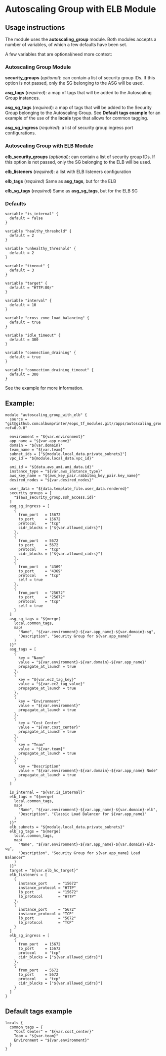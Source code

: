 # Autoscaling Group with ELB Module

## Usage instructions

The module uses the **autoscaling_group** module. 
Both modules accepts a number of variables, of which a few defaults have been set.

A few variables that are optional/need more context:

### Autoscaling Group Module
**security_groups** (*optional*):
can contain a list of security group IDs. If this option is not passed, only the SG belonging to the ASG will be used.

**asg_tags** (*required*):
a map of tags that will be added to the Autoscaling Group instances.

**asg_sg_tags** (*required*):
a map of tags that will be added to the Security Group belonging to the Autoscaling Group. 
See **Default tags example** for an example of the use of the **locals** type that allows for common tagging.   

**asg_sg_ingress** (*required*):
a list of security group ingress port configurations. 

### Autoscaling Group with ELB Module
**elb_security_groups** (*optional*):
can contain a list of security group IDs. If this option is not passed, only the SG belonging to the ELB will be used.

**elb_listeners** (*required*):
a list with ELB listeners configuration

**elb_tags** (*required*)
Same as **asg_tags**, but for the ELB

**elb_sg_tags** (*required*)
Same as **asg_sg_tags**, but for the ELB SG


### Defaults

```hcl
variable "is_internal" {
  default = false
}

variable "healthy_threshold" {
  default = 2
}

variable "unhealthy_threshold" {
  default = 2
}

variable "timeout" {
  default = 3
}

variable "target" {
  default = "HTTP:80/"
}

variable "interval" {
  default = 10
}

variable "cross_zone_load_balancing" {
  default = true
}

variable "idle_timeout" {
  default = 300
}

variable "connection_draining" {
  default = true
}

variable "connection_draining_timeout" {
  default = 300
}
```



See the example for more information. 

## Example:

```hcl
module "autoscaling_group_with_elb" {
  source = "git@github.com:albumprinter/eops_tf_modules.git//apps/autoscaling_group_with_elb?ref=0.9.0"

  environment = "${var.environment}"
  app_name = "${var.app_name}"
  domain = "${var.domain}"
  team_name = "${var.team}"
  subnet_ids = ["${module.local_data.private_subnets}"]
  vpc_id = "${module.local_data.vpc_id}"

  ami_id = "${data.aws_ami.ami_data.id}"
  instance_type = "${var.aws_instance_type}"
  aws_key_name = "${aws_key_pair.rabbitmq_key_pair.key_name}"
  desired_nodes = "${var.desired_nodes}"

  user_data = "${data.template_file.user_data.rendered}"
  security_groups = [
    "${aws_security_group.ssh_access.id}"
  ]
  asg_sg_ingress = [
    {
      from_port   = 15672
      to_port     = 15672
      protocol    = "tcp"
      cidr_blocks = ["${var.allowed_cidrs}"]
    },
    {
      from_port   = 5672
      to_port     = 5672
      protocol    = "tcp"
      cidr_blocks = ["${var.allowed_cidrs}"]
    },
    {
      from_port   = "4369"
      to_port     = "4369"
      protocol    = "tcp"
      self = true
    },
    {
      from_port   = "25672"
      to_port     = "25672"
      protocol    = "tcp"
      self = true
    }
  ]
  asg_sg_tags = "${merge(
    local.common_tags,
    map(
      "Name", "${var.environment}-${var.app_name}-${var.domain}-sg",
      "Description", "Security Group for ${var.app_name}"
    )
  )}"
  asg_tags = [
    {
      key = "Name"
      value = "${var.environment}-${var.domain}-${var.app_name}"
      propagate_at_launch = true
    },
    {
      key = "${var.ec2_tag_key}"
      value = "${var.ec2_tag_value}"
      propagate_at_launch = true
    },
    {
      key = "Environment"
      value = "${var.environment}"
      propagate_at_launch = true
    },
    {
      key = "Cost Center"
      value = "${var.cost_center}"
      propagate_at_launch = true
    },
    {
      key = "Team"
      value = "${var.team}"
      propagate_at_launch = true
    },
    {
      key = "Description"
      value = "${var.environment}-${var.domain}-${var.app_name} Node"
      propagate_at_launch = true
    }
  ]

  is_internal = "${var.is_internal}"
  elb_tags = "${merge(
    local.common_tags,
    map(
      "Name", "${var.environment}-${var.app_name}-${var.domain}-elb",
      "Description", "Classic Load Balancer for ${var.app_name}"
    )
  )}"
  elb_subnets = "${module.local_data.private_subnets}"
  elb_sg_tags = "${merge(
    local.common_tags,
    map(
      "Name", "${var.environment}-${var.app_name}-${var.domain}-elb-sg",
      "Description", "Security Group for ${var.app_name} Load Balancer"
    )
  )}"
  target = "${var.elb_hc_target}"
  elb_listeners = [
    {
      instance_port     = "15672"
      instance_protocol = "HTTP"
      lb_port           = "15672"
      lb_protocol       = "HTTP"
    },
    {
      instance_port     = "5672"
      instance_protocol = "TCP"
      lb_port           = "5672"
      lb_protocol       = "TCP"
    }
  ]
  elb_sg_ingress = [
    {
      from_port   = 15672
      to_port     = 15672
      protocol    = "tcp"
      cidr_blocks = ["${var.allowed_cidrs}"]
    },
    {
      from_port   = 5672
      to_port     = 5672
      protocol    = "tcp"
      cidr_blocks = ["${var.allowed_cidrs}"]
    }
  ]
}
```

## Default tags example
```hcl
locals {
  common_tags = {
    "Cost Center" = "${var.cost_center}"
    Team = "${var.team}"
    Environment = "${var.environment}"
  }
}
```